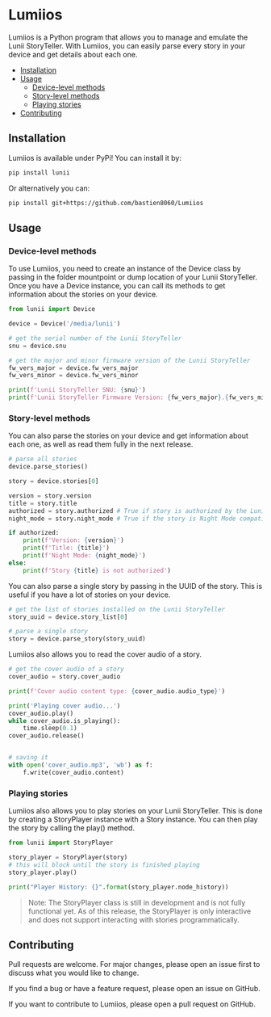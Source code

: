 # Lumiios

Lumiios is a Python program that allows you to manage and emulate the Lunii StoryTeller. With Lumiios, you can easily parse every story in your device and get details about each one.

- [Installation](#installation)
- [Usage](#usage)
  - [Device-level methods](#device-level-methods)
  - [Story-level methods](#story-level-methods)
  - [Playing stories](#playing-stories)
- [Contributing](#contributing)

## Installation

Lumiios is available under PyPi! You can install it by:
```bash
pip install lunii
```

Or alternatively you can:
```bash
pip install git+https://github.com/bastien8060/Lumiios
```

## Usage

### Device-level methods
To use Lumiios, you need to create an instance of the Device class by passing in the folder mountpoint or dump location of your Lunii StoryTeller. Once you have a Device instance, you can call its methods to get information about the stories on your device.

```python
from lunii import Device

device = Device('/media/lunii')

# get the serial number of the Lunii StoryTeller
snu = device.snu

# get the major and minor firmware version of the Lunii StoryTeller
fw_vers_major = device.fw_vers_major
fw_vers_minor = device.fw_vers_minor

print(f'Lunii StoryTeller SNU: {snu}')
print(f'Lunii StoryTeller Firmware Version: {fw_vers_major}.{fw_vers_minor}')
```

### Story-level methods

You can also parse the stories on your device and get information about each one, as well as read them fully in the next release.

```python
# parse all stories
device.parse_stories()

story = device.stories[0]

version = story.version
title = story.title
authorized = story.authorized # True if story is authorized by the Lunii StoryTeller (checksum is valid)
night_mode = story.night_mode # True if the story is Night Mode compatible

if authorized:
    print(f'Version: {version}')
    print(f'Title: {title}')
    print(f'Night Mode: {night_mode}')
else:
    print(f'Story {title} is not authorized')

```

You can also parse a single story by passing in the UUID of the story. This is useful if you have a lot of stories on your device.

```python
# get the list of stories installed on the Lunii StoryTeller
story_uuid = device.story_list[0]

# parse a single story
story = device.parse_story(story_uuid)
```

Lumiios also allows you to read the cover audio of a story. 

```python
# get the cover audio of a story
cover_audio = story.cover_audio

print(f'Cover audio content type: {cover_audio.audio_type}')

print('Playing cover audio...')
cover_audio.play()
while cover_audio.is_playing():
    time.sleep(0.1)
cover_audio.release()


# saving it
with open('cover_audio.mp3', 'wb') as f:
    f.write(cover_audio.content)
```

### Playing stories

Lumiios also allows you to play stories on your Lunii StoryTeller. This is done by creating a StoryPlayer instance with a Story instance. You can then play the story by calling the play() method.

```python
from lunii import StoryPlayer

story_player = StoryPlayer(story)
# this will block until the story is finished playing
story_player.play()

print("Player History: {}".format(story_player.node_history))
```

> Note: The StoryPlayer class is still in development and is not fully functional yet.
> As of this release, the StoryPlayer is only interactive and does not support interacting with stories programmatically.

## Contributing
Pull requests are welcome. For major changes, please open an issue first to discuss what you would like to change.

If you find a bug or have a feature request, please open an issue on GitHub.

If you want to contribute to Lumiios, please open a pull request on GitHub.

